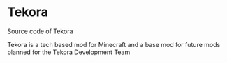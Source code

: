 # Tekora
Source code of Tekora

Tekora is a tech based mod for Minecraft and a base mod for future mods planned for the Tekora Development Team
